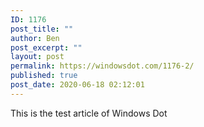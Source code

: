 ```yaml
---
ID: 1176
post_title: ""
author: Ben
post_excerpt: ""
layout: post
permalink: https://windowsdot.com/1176-2/
published: true
post_date: 2020-06-18 02:12:01
---
```

This is the test article of Windows Dot